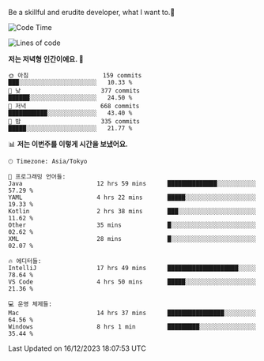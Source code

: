 Be a skillful and erudite developer, what I want to.👶

<!--START_SECTION:waka-->
![Code Time](http://img.shields.io/badge/Code%20Time-357%20hrs%2050%20mins-blue)

![Lines of code](https://img.shields.io/badge/%EC%A0%80%EB%8A%94%20%EC%97%AC%ED%83%9C%EA%B9%8C%EC%A7%80%20-745.4%20thousand%20%EC%A4%84%EC%9D%98%20%EC%BD%94%EB%93%9C%EB%A5%BC%20%EC%9E%91%EC%84%B1%ED%96%88%EC%96%B4%EC%9A%94.-blue)

**저는 저녁형 인간이에요. 🦉** 

```text
🌞 아침                     159 commits         ███░░░░░░░░░░░░░░░░░░░░░░   10.33 % 
🌆 낮　                     377 commits         ██████░░░░░░░░░░░░░░░░░░░   24.50 % 
🌃 저녁                     668 commits         ███████████░░░░░░░░░░░░░░   43.40 % 
🌙 밤　                     335 commits         █████░░░░░░░░░░░░░░░░░░░░   21.77 % 
```


📊 **저는 이번주를 이렇게 시간을 보냈어요.** 

```text
🕑︎ Timezone: Asia/Tokyo

💬 프로그래밍 언어들: 
Java                     12 hrs 59 mins      ██████████████░░░░░░░░░░░   57.29 % 
YAML                     4 hrs 22 mins       █████░░░░░░░░░░░░░░░░░░░░   19.33 % 
Kotlin                   2 hrs 38 mins       ███░░░░░░░░░░░░░░░░░░░░░░   11.62 % 
Other                    35 mins             █░░░░░░░░░░░░░░░░░░░░░░░░   02.62 % 
XML                      28 mins             █░░░░░░░░░░░░░░░░░░░░░░░░   02.07 % 

🔥 에디터들: 
IntelliJ                 17 hrs 49 mins      ████████████████████░░░░░   78.64 % 
VS Code                  4 hrs 50 mins       █████░░░░░░░░░░░░░░░░░░░░   21.36 % 

💻 운영 체제들: 
Mac                      14 hrs 37 mins      ████████████████░░░░░░░░░   64.56 % 
Windows                  8 hrs 1 min         █████████░░░░░░░░░░░░░░░░   35.44 % 
```


 Last Updated on 16/12/2023 18:07:53 UTC
<!--END_SECTION:waka-->
